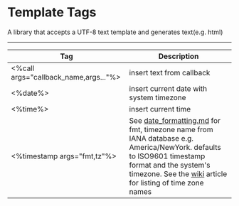# Template Tags

A library that accepts a UTF-8 text template and generates text(e.g. html)

--------------
|Tag|Description|
|---|-----------|
|<%call args="callback_name,args..."%>|insert text from callback|
|<%date%>|insert current date with system timezone|
|<%time%>|insert current time|
|<%timestamp args="fmt,tz"%>|See [date_formatting.md](date_formatting.md)  for fmt, timezone name from IANA database e.g. America/NewYork. defaults to ISO9601 timestamp format and the system's timezone.  See the [wiki](https://en.wikipedia.org/wiki/List_of_tz_database_time_zones) article for listing of time zone names|
